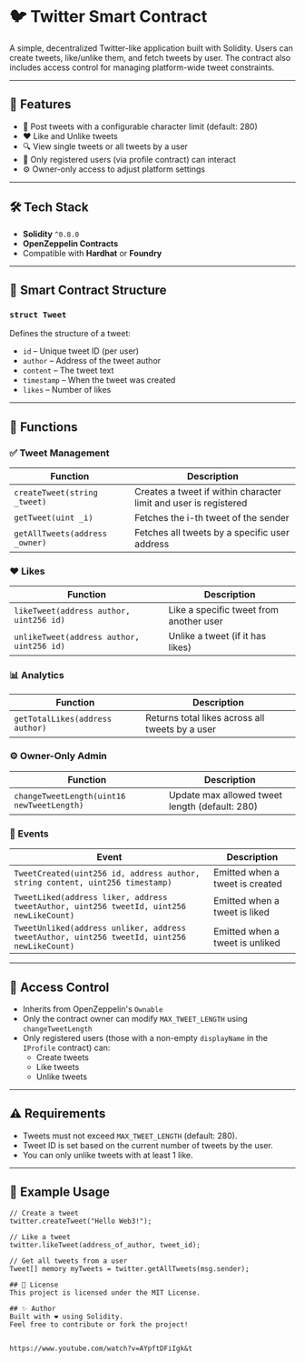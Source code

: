 # 🐦 Twitter Smart Contract

A simple, decentralized Twitter-like application built with Solidity. Users can create tweets, like/unlike them, and fetch tweets by user. The contract also includes access control for managing platform-wide tweet constraints.

---

## 🚀 Features

- 📝 Post tweets with a configurable character limit (default: 280)
- ❤️ Like and Unlike tweets
- 🔍 View single tweets or all tweets by a user
- 🔐 Only registered users (via profile contract) can interact
- ⚙️ Owner-only access to adjust platform settings

---

## 🛠 Tech Stack

- **Solidity** `^0.8.0`
- **OpenZeppelin Contracts**
- Compatible with **Hardhat** or **Foundry**

---

## 🧱 Smart Contract Structure

### `struct Tweet`
Defines the structure of a tweet:
- `id` – Unique tweet ID (per user)
- `author` – Address of the tweet author
- `content` – The tweet text
- `timestamp` – When the tweet was created
- `likes` – Number of likes

---

## 📜 Functions

### ✅ Tweet Management

| Function | Description |
|---------|-------------|
| `createTweet(string _tweet)` | Creates a tweet if within character limit and user is registered |
| `getTweet(uint _i)` | Fetches the i-th tweet of the sender |
| `getAllTweets(address _owner)` | Fetches all tweets by a specific user address |

### ❤️ Likes

| Function | Description |
|---------|-------------|
| `likeTweet(address author, uint256 id)` | Like a specific tweet from another user |
| `unlikeTweet(address author, uint256 id)` | Unlike a tweet (if it has likes) |

### 📊 Analytics

| Function | Description |
|---------|-------------|
| `getTotalLikes(address author)` | Returns total likes across all tweets by a user |

### ⚙️ Owner-Only Admin

| Function | Description |
|----------|-------------|
| `changeTweetLength(uint16 newTweetLength)` | Update max allowed tweet length (default: 280) |

### 📣 Events

| Event | Description |
|-------|-------------|
| `TweetCreated(uint256 id, address author, string content, uint256 timestamp)` | Emitted when a tweet is created |
| `TweetLiked(address liker, address tweetAuthor, uint256 tweetId, uint256 newLikeCount)` | Emitted when a tweet is liked |
| `TweetUnliked(address unliker, address tweetAuthor, uint256 tweetId, uint256 newLikeCount)` | Emitted when a tweet is unliked |

---

## 🔐 Access Control

- Inherits from OpenZeppelin's `Ownable`
- Only the contract owner can modify `MAX_TWEET_LENGTH` using `changeTweetLength`
- Only registered users (those with a non-empty `displayName` in the `IProfile` contract) can:
  - Create tweets
  - Like tweets
  - Unlike tweets

---

## ⚠️ Requirements

- Tweets must not exceed `MAX_TWEET_LENGTH` (default: 280).
- Tweet ID is set based on the current number of tweets by the user.
- You can only unlike tweets with at least 1 like.

---

## 🧪 Example Usage

```solidity
// Create a tweet
twitter.createTweet("Hello Web3!");

// Like a tweet
twitter.likeTweet(address_of_author, tweet_id);

// Get all tweets from a user
Tweet[] memory myTweets = twitter.getAllTweets(msg.sender);

## 📜 License  
This project is licensed under the MIT License.

## ✨ Author  
Built with ❤️ using Solidity.  
Feel free to contribute or fork the project!


https://www.youtube.com/watch?v=AYpftDFiIgk&t
